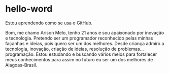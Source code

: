 # hello-word
Estou aprendendo como se usa o GitHub.


Bom, me chamo Arison Melo, tenho 21 anos e sou apaixonado por inovação e tecnologia. Pretendo ser um programador reconhecido pelas minhas façanhas e ideias, pois quero ser um dos melhores. Desde criança admiro a tecnologia, inovação, criação de ideias, resolução de problemas... programação. Estou estudando e buscando vários meios para fortalecer meus conhecimentos para assim no futuro eu ser um dos melhores de Alagoas-Brasil.
